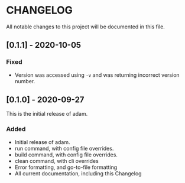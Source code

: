 # CHANGELOG

All notable changes to this project will be documented in this file.

## [0.1.1] - 2020-10-05

### Fixed

- Version was accessed using `-v` and was returning incorrect version number.

## [0.1.0] - 2020-09-27

This is the initial release of adam.

### Added

- Initial release of adam.
- run command, with config file overrides.
- build command, with config file overrides.
- clean command, with cli overrides
- Error formatting, and go-to-file formatting
- All current documentation, including this Changelog
